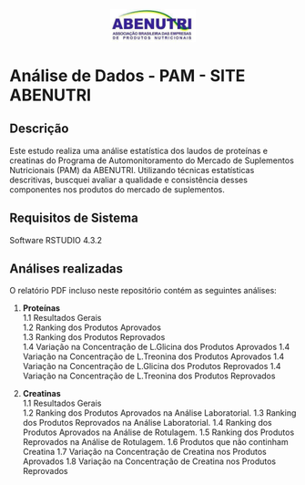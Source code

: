 <p align="center">
  <img src="LOGO.jpg" alt="GHOST PROJECT BARBIE" width="150">
</p>
<h1 align="center"><strong></strong></h1>

# Análise de Dados - PAM - SITE ABENUTRI

## Descrição

Este estudo realiza uma análise estatística dos laudos de proteínas e creatinas do Programa de Automonitoramento do Mercado de Suplementos Nutricionais (PAM) da ABENUTRI. Utilizando técnicas estatísticas descritivas, buscquei avaliar a qualidade e consistência desses componentes nos produtos do mercado de suplementos.

## Requisitos de Sistema

Software RSTUDIO 4.3.2

## Análises realizadas

O relatório PDF incluso neste repositório contém as seguintes análises:

1. **Proteínas**  
   1.1 Resultados Gerais  
   1.2 Ranking dos Produtos Aprovados  
   1.3 Ranking dos Produtos Reprovados  
   1.4 Variação na Concentração de L.Glicina dos Produtos Aprovados
   1.4 Variação na Concentração de L.Treonina dos Produtos Aprovados
   1.4 Variação na Concentração de L.Glicina dos Produtos Reprovados
   1.4 Variação na Concentração de L.Treonina dos Produtos Reprovados 
  

2. **Creatinas**  
   1.1 Resultados Gerais  
   1.2 Ranking dos Produtos Aprovados na Análise Laboratorial. 
   1.3 Ranking dos Produtos Reprovados na Análise Laboratorial.
   1.4 Ranking dos Produtos Aprovados na Análise de Rotulagem. 
   1.5 Ranking dos Produtos Reprovados na Análise de Rotulagem.
   1.6 Produtos que não continham Creatina
   1.7 Variação na Concentração de Creatina nos Produtos Aprovados
   1.8 Variação na Concentração de Creatina nos Produtos Reprovados
